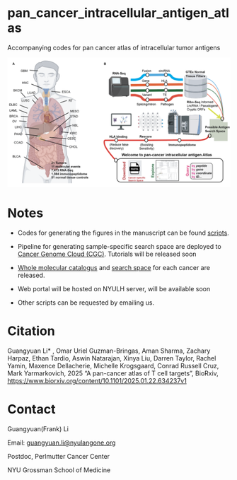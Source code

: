 # pan_cancer_intracellular_antigen_atlas
Accompanying codes for pan cancer atlas of intracellular tumor antigens

![overview](./images/overview.png)


# Notes

* Codes for generating the figures in the manuscript can be found [scripts](./scripts).

* Pipeline for generating sample-specific search space are deployed to [Cancer Genome Cloud (CGC)](https://cgc.sbgenomics.com/home). Tutorials will be released soon

* [Whole molecular catalogus](./notes/molecular_catalogue.md) and [search space](./notes/search_space.md) for each cancer are released.

* Web portal will be hosted on NYULH server, will be available soon

* Other scripts can be requested by emailing us.

# Citation

Guangyuan Li* , Omar Uriel Guzman-Bringas, Aman Sharma, Zachary Harpaz, Ethan Tardio, Aswin Natarajan, Xinya Liu, Darren Taylor, Rachel Yamin, Maxence Dellacherie, Michelle Krogsgaard, Conrad Russell Cruz, Mark Yarmarkovich, 2025 “A pan-cancer atlas of T cell targets”, BioRxiv, https://www.biorxiv.org/content/10.1101/2025.01.22.634237v1


# Contact

Guangyuan(Frank) Li

Email: guangyuan.li@nyulangone.org

Postdoc, Perlmutter Cancer Center

NYU Grossman School of Medicine

